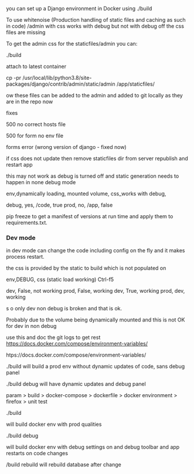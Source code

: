 you can set up a Django environment in Docker using ./build 

To use whitenoise (Production handling of static files and caching as such in code)  /admin with css works with debug but not with debug off the css files are missing

To get the admin css  for the staticfiles/admin you can:

./build 

attach to latest container

cp -pr /usr/local/lib/python3.8/site-packages/django/contrib/admin/static/admin /app/staticfiles/

ow these files can be added to the admin and added to git locally as they are in the repo now



fixes

500 no correct hosts file

500 for form no env file

forms error (wrong version of django - fixed now)


if css does not update then remove staticfiles dir from server republish and restart app

this may not work as debug is turned off and static generation needs to happen in none debug mode




env,dynamically loading, mounted volume,  css_works with debug,

debug, yes, /code, true
prod, no, /app, false


 pip freeze to get a manifest of  versions at run time and apply them to requirements.txt.


### Dev mode

in dev mode can change the code including config on the fly and it makes process restart.

the css is provided by the static to build which is not populated on 

env,DEBUG, css (static load working) Ctrl-f5


dev, False, not working
prod, False, working
dev, True, working
prod, dev, working

s
o only dev non debug is broken and that is ok.

Probably due to the volume being dynamically mounted and this is not OK for dev in non debug






 use this and doc the git logs to get rest
https://docs.docker.com/compose/environment-variables/

htps://docs.docker.com/compose/environment-variables/



./build will build a prod env without dynamic updates of code, sans debug panel

./build debug will have dynamic updates and debug panel



param > build > docker-compose > dockerfile > docker environment
              > firefox
              > unit test

 

./build


will build docker env with prod qualities


./build debug

will build docker env with debug settings on and debug toolbar and app restarts on code changes

/build rebuild will rebuild database after change
